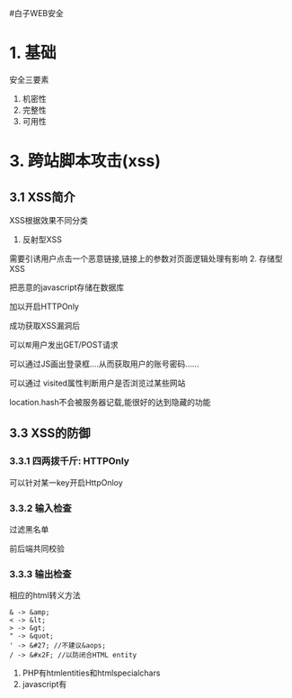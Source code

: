 #白子WEB安全

# 1. 基础

安全三要素

1. 机密性
2. 完整性
3. 可用性

# 3. 跨站脚本攻击(xss)

## 3.1 XSS简介

XSS根据效果不同分类

1. 反射型XSS

  需要引诱用户点击一个恶意链接,链接上的参数对页面逻辑处理有影响
2. 存储型XSS

   把恶意的javascript存储在数据库

加以开启HTTPOnly

成功获取XSS漏洞后

可以`帮`用户发出GET/POST请求

可以通过JS画出登录框....从而获取用户的账号密码......

可以通过 visited属性判断用户是否浏览过某些网站

location.hash不会被服务器记载,能很好的达到隐藏的功能

## 3.3 XSS的防御

### 3.3.1 四两拨千斤: HTTPOnly

可以针对某一key开启HttpOnloy

### 3.3.2 输入检查

过滤黑名单

前后端共同校验

### 3.3.3 输出检查

相应的html转义方法

```
& -> &amp;
< -> &lt;
> -> &gt;
" -> &quot;
' -> &#27; //不建议&aops;
/ -> &#x2F; //以防闭合HTML entity

```

1. PHP有htmlentities和htmlspecialchars
2. javascript有


